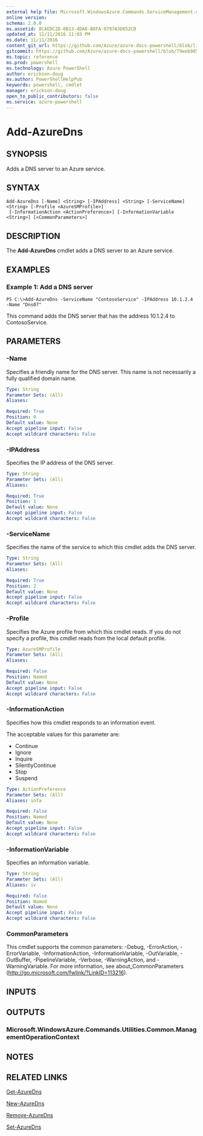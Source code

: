 ```yaml
---
external help file: Microsoft.WindowsAzure.Commands.ServiceManagement.dll-Help.xml
online version: 
schema: 2.0.0
ms.assetid: 8CAEDC2D-8B13-4DA8-B8FA-9797A3D852CB
updated_at: 11/11/2016 11:03 PM
ms.date: 11/11/2016
content_git_url: https://github.com/Azure/azure-docs-powershell/blob/live/azureps-cmdlets-docs/ServiceManagement/Azure.Service/v2.1.0/Add-AzureDns.md
gitcommit: https://github.com/Azure/azure-docs-powershell/blob/79eeb985ea480979357fb4695832a0c3d29a48bf/azureps-cmdlets-docs/ServiceManagement/Azure.Service/v2.1.0/Add-AzureDns.md
ms.topic: reference
ms.prod: powershell
ms.technology: Azure PowerShell
author: erickson-doug
ms.author: PowerShellHelpPub
keywords: powershell, cmdlet
manager: erickson-doug
open_to_public_contributors: false
ms.service: azure-powershell
---
```


# Add-AzureDns

## SYNOPSIS
Adds a DNS server to an Azure service.

## SYNTAX

```
Add-AzureDns [-Name] <String> [-IPAddress] <String> [-ServiceName] <String> [-Profile <AzureSMProfile>]
 [-InformationAction <ActionPreference>] [-InformationVariable <String>] [<CommonParameters>]
```

## DESCRIPTION
The **Add-AzureDns** cmdlet adds a DNS server to an Azure service.

## EXAMPLES

### Example 1: Add a DNS server
```
PS C:\>Add-AzureDns -ServiceName "ContosoService" -IPAddress 10.1.2.4 -Name "Dns07"
```

This command adds the DNS server that has the address 10.1.2.4 to ContosoService.

## PARAMETERS

### -Name
Specifies a friendly name for the DNS server.
This name is not necessarily a fully qualified domain name.

```yaml
Type: String
Parameter Sets: (All)
Aliases: 

Required: True
Position: 0
Default value: None
Accept pipeline input: False
Accept wildcard characters: False
```

### -IPAddress
Specifies the IP address of the DNS server.

```yaml
Type: String
Parameter Sets: (All)
Aliases: 

Required: True
Position: 1
Default value: None
Accept pipeline input: False
Accept wildcard characters: False
```

### -ServiceName
Specifies the name of the service to which this cmdlet adds the DNS server.

```yaml
Type: String
Parameter Sets: (All)
Aliases: 

Required: True
Position: 2
Default value: None
Accept pipeline input: False
Accept wildcard characters: False
```

### -Profile
Specifies the Azure profile from which this cmdlet reads.
If you do not specify a profile, this cmdlet reads from the local default profile.

```yaml
Type: AzureSMProfile
Parameter Sets: (All)
Aliases: 

Required: False
Position: Named
Default value: None
Accept pipeline input: False
Accept wildcard characters: False
```

### -InformationAction
Specifies how this cmdlet responds to an information event.

The acceptable values for this parameter are:

- Continue
- Ignore
- Inquire
- SilentlyContinue
- Stop
- Suspend

```yaml
Type: ActionPreference
Parameter Sets: (All)
Aliases: infa

Required: False
Position: Named
Default value: None
Accept pipeline input: False
Accept wildcard characters: False
```

### -InformationVariable
Specifies an information variable.

```yaml
Type: String
Parameter Sets: (All)
Aliases: iv

Required: False
Position: Named
Default value: None
Accept pipeline input: False
Accept wildcard characters: False
```

### CommonParameters
This cmdlet supports the common parameters: -Debug, -ErrorAction, -ErrorVariable, -InformationAction, -InformationVariable, -OutVariable, -OutBuffer, -PipelineVariable, -Verbose, -WarningAction, and -WarningVariable. For more information, see about_CommonParameters (http://go.microsoft.com/fwlink/?LinkID=113216).

## INPUTS

## OUTPUTS

### Microsoft.WindowsAzure.Commands.Utilities.Common.ManagementOperationContext

## NOTES

## RELATED LINKS

[Get-AzureDns](xref:ServiceManagement/Azure.Service/v2.1.0/Get-AzureDns.md)

[New-AzureDns](xref:ServiceManagement/Azure.Service/v2.1.0/New-AzureDns.md)

[Remove-AzureDns](xref:ServiceManagement/Azure.Service/v2.1.0/Remove-AzureDns.md)

[Set-AzureDns](xref:ServiceManagement/Azure.Service/v2.1.0/Set-AzureDns.md)


